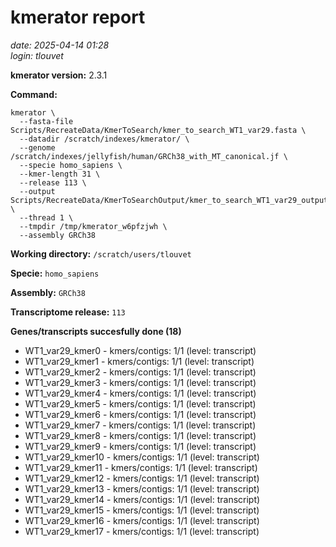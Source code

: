 # kmerator report
*date: 2025-04-14 01:28*  
*login: tlouvet*

**kmerator version:** 2.3.1

**Command:**

```
kmerator \
  --fasta-file Scripts/RecreateData/KmerToSearch/kmer_to_search_WT1_var29.fasta \
  --datadir /scratch/indexes/kmerator/ \
  --genome /scratch/indexes/jellyfish/human/GRCh38_with_MT_canonical.jf \
  --specie homo_sapiens \
  --kmer-length 31 \
  --release 113 \
  --output Scripts/RecreateData/KmerToSearchOutput/kmer_to_search_WT1_var29_output \
  --thread 1 \
  --tmpdir /tmp/kmerator_w6pfzjwh \
  --assembly GRCh38
```

**Working directory:** `/scratch/users/tlouvet`

**Specie:** `homo_sapiens`

**Assembly:** `GRCh38`

**Transcriptome release:** `113`

**Genes/transcripts succesfully done (18)**

- WT1_var29_kmer0 - kmers/contigs: 1/1 (level: transcript)
- WT1_var29_kmer1 - kmers/contigs: 1/1 (level: transcript)
- WT1_var29_kmer2 - kmers/contigs: 1/1 (level: transcript)
- WT1_var29_kmer3 - kmers/contigs: 1/1 (level: transcript)
- WT1_var29_kmer4 - kmers/contigs: 1/1 (level: transcript)
- WT1_var29_kmer5 - kmers/contigs: 1/1 (level: transcript)
- WT1_var29_kmer6 - kmers/contigs: 1/1 (level: transcript)
- WT1_var29_kmer7 - kmers/contigs: 1/1 (level: transcript)
- WT1_var29_kmer8 - kmers/contigs: 1/1 (level: transcript)
- WT1_var29_kmer9 - kmers/contigs: 1/1 (level: transcript)
- WT1_var29_kmer10 - kmers/contigs: 1/1 (level: transcript)
- WT1_var29_kmer11 - kmers/contigs: 1/1 (level: transcript)
- WT1_var29_kmer12 - kmers/contigs: 1/1 (level: transcript)
- WT1_var29_kmer13 - kmers/contigs: 1/1 (level: transcript)
- WT1_var29_kmer14 - kmers/contigs: 1/1 (level: transcript)
- WT1_var29_kmer15 - kmers/contigs: 1/1 (level: transcript)
- WT1_var29_kmer16 - kmers/contigs: 1/1 (level: transcript)
- WT1_var29_kmer17 - kmers/contigs: 1/1 (level: transcript)
